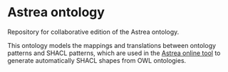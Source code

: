 # Astrea ontology

Repository for collaborative edition of the Astrea ontology. 

This ontology models the mappings and translations between ontology  patterns and SHACL patterns, which are used in the [Astrea online tool](http://astrea.linkeddata.es/) to generate automatically SHACL shapes from OWL ontologies.
